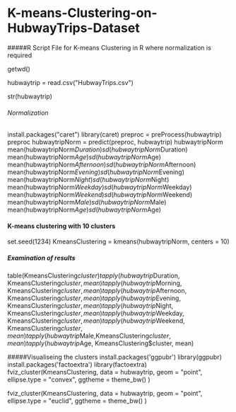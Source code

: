 # K-means-Clustering-on-HubwayTrips-Dataset

#####R Script File for K-means Clustering in R where normalization is required

getwd()

hubwaytrip = read.csv("HubwayTrips.csv")

str(hubwaytrip)


###### Normalization
install.packages("caret")
library(caret)
preproc = preProcess(hubwaytrip)
preproc
hubwaytripNorm = predict(preproc, hubwaytrip)
hubwaytripNorm
mean(hubwaytripNorm$Duration)
sd(hubwaytripNorm$Duration)
mean(hubwaytripNorm$Age)
sd(hubwaytripNorm$Age)
mean(hubwaytripNorm$Afternoon)
sd(hubwaytripNorm$Afternoon)
mean(hubwaytripNorm$Evening)
sd(hubwaytripNorm$Evening)
mean(hubwaytripNorm$Night)
sd(hubwaytripNorm$Night)
mean(hubwaytripNorm$Weekday)
sd(hubwaytripNorm$Weekday)
mean(hubwaytripNorm$Weekend)
sd(hubwaytripNorm$Weekend)
mean(hubwaytripNorm$Male)
sd(hubwaytripNorm$Male)
mean(hubwaytripNorm$Age)
sd(hubwaytripNorm$Age)


#### K-means clustering with 10 clusters
set.seed(1234)
KmeansClustering = kmeans(hubwaytripNorm, centers = 10)


##### Examination of results
table(KmeansClustering$cluster)
tapply(hubwaytrip$Duration, KmeansClustering$cluster, mean)
tapply(hubwaytrip$Morning, KmeansClustering$cluster, mean)
tapply(hubwaytrip$Afternoon, KmeansClustering$cluster, mean)
tapply(hubwaytrip$Evening, KmeansClustering$cluster, mean)
tapply(hubwaytrip$Night, KmeansClustering$cluster, mean)
tapply(hubwaytrip$Weekday, KmeansClustering$cluster, mean)
tapply(hubwaytrip$Weekend, KmeansClustering$cluster, mean)
tapply(hubwaytrip$Male,KmeansClustering$cluster, mean)
tapply(hubwaytrip$Age, KmeansClustering$cluster, mean)

#####Visualiseing the clusters
install.packages('ggpubr')
library(ggpubr)
install.packages('factoextra')
library(factoextra)
fviz_cluster(KmeansClustering, data = hubwaytrip,
             geom = "point",
             ellipse.type = "convex", 
             ggtheme = theme_bw()
)

fviz_cluster(KmeansClustering, data = hubwaytrip,
             geom = "point",
             ellipse.type = "euclid", 
             ggtheme = theme_bw()
)



